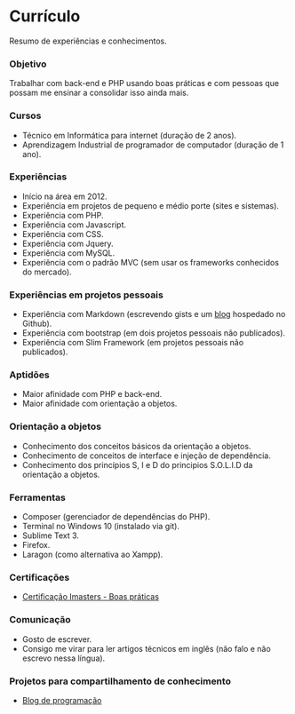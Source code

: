 # Currículo

Resumo de experiências e conhecimentos.

### Objetivo

Trabalhar com back-end e PHP usando boas práticas e com pessoas que possam me ensinar a consolidar isso ainda mais.

### Cursos

* Técnico em Informática para internet (duração de 2 anos).
* Aprendizagem Industrial de programador de computador (duração de 1 ano).

### Experiências

* Início na área em 2012.
* Experiência em projetos de pequeno e médio porte (sites e sistemas).
* Experiência com PHP.
* Experiência com Javascript.
* Experiência com CSS.
* Experiência com Jquery.
* Experiência com MySQL.
* Experiência com o padrão MVC (sem usar os frameworks conhecidos do mercado).

### Experiências em projetos pessoais

* Experiência com Markdown (escrevendo gists e um [blog](http://raphael-da-silva.github.io/) hospedado no Github).
* Experiência com bootstrap (em dois projetos pessoais não publicados).
* Experiência com Slim Framework (em projetos pessoais não publicados).

### Aptidões

* Maior afinidade com PHP e back-end.
* Maior afinidade com orientação a objetos.

### Orientação a objetos

* Conhecimento dos conceitos básicos da orientação a objetos.
* Conhecimento de conceitos de interface e injeção de dependência.
* Conhecimento dos princípios S, I e D do principios S.O.L.I.D da orientação a objetos.

### Ferramentas

* Composer (gerenciador de dependências do PHP).
* Terminal no Windows 10 (instalado via git).
* Sublime Text 3.
* Firefox.
* Laragon (como alternativa ao Xampp).

### Certificações

* [Certificação Imasters - Boas práticas](http://certificacao.imasters.com.br/users/raphael-c-silva)

### Comunicação

* Gosto de escrever.
* Consigo me virar para ler artigos técnicos em inglês (não falo e não escrevo nessa língua).

### Projetos para compartilhamento de conhecimento

* [Blog de programação](http://raphael-da-silva.github.io)
